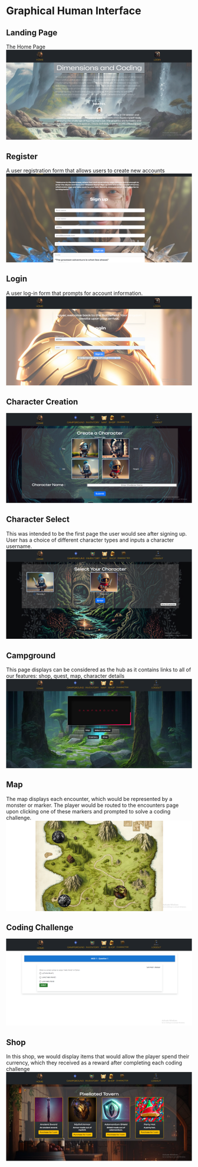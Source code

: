 # Graphical Human Interface

## Landing Page

The Home Page
![Landing Page](ghi/Landing-page.PNG)

## Register

A user registration form that allows users to create new accounts
![Register](ghi/Register-page.PNG)

## Login

A user log-in form that prompts for account information.
![Login](ghi/Login-page.PNG)

## Character Creation

![Character Creation](ghi/Character-creation.PNG)

## Character Select

This was intended to be the first page the user would see after signing up. User has a choice of different character types and inputs a character username.
![Character Select Page](ghi/character-select.PNG)

## Campground

This page displays can be considered as the hub as it contains links to all of our features: shop, quest, map, character details
![Hub Page](ghi/Campground.png)

## Map

The map displays each encounter, which would be represented by a monster or marker. The player would be routed to the encounters page upon clicking one of these markers and prompted to solve a coding challenge.
![Maps & Encounters Page](ghi/Map.PNG)

## Coding Challenge

![Coding Challenge](ghi/Question.PNG)

## Shop

In this shop, we would display items that would allow the player spend their currency, which they received as a reward after completing each coding challenge
![Shop Page](ghi/Shop.PNG)
